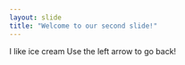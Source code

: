 ```yaml
---
layout: slide
title: "Welcome to our second slide!"
---
```

I like ice cream
Use the left arrow to go back!